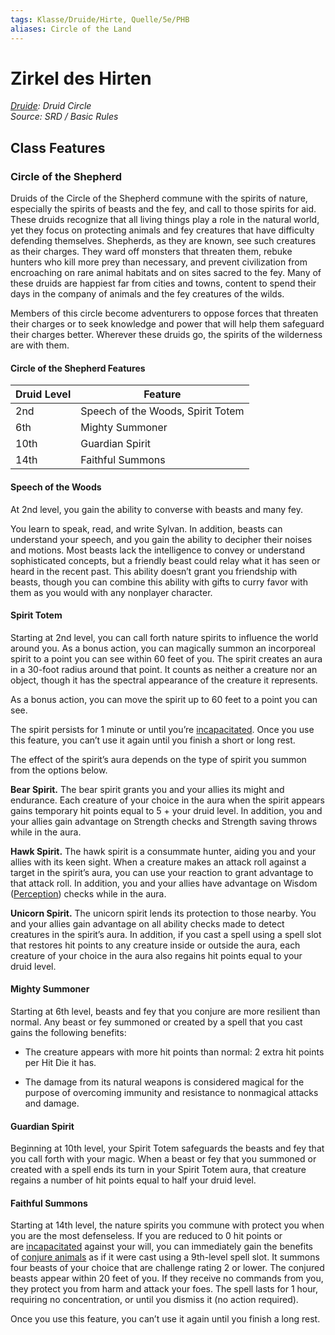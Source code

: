 ```yaml
---
tags: Klasse/Druide/Hirte, Quelle/5e/PHB
aliases: Circle of the Land
---
```

Zirkel des Hirten
=================

[_Druide_](05%20-%20Wikipedia/Kompendium/Charakteroptionen/Klassen/Druide.md)_: Druid Circle_  
_Source: SRD / Basic Rules_

Class Features
--------------

### Circle of the Shepherd

Druids of the Circle of the Shepherd commune with the spirits of nature, especially the spirits of beasts and the fey, and call to those spirits for aid. These druids recognize that all living things play a role in the natural world, yet they focus on protecting animals and fey creatures that have difficulty defending themselves. Shepherds, as they are known, see such creatures as their charges. They ward off monsters that threaten them, rebuke hunters who kill more prey than necessary, and prevent civilization from encroaching on rare animal habitats and on sites sacred to the fey. Many of these druids are happiest far from cities and towns, content to spend their days in the company of animals and the fey creatures of the wilds.

Members of this circle become adventurers to oppose forces that threaten their charges or to seek knowledge and power that will help them safeguard their charges better. Wherever these druids go, the spirits of the wilderness are with them.

#### Circle of the Shepherd Features

| Druid Level | Feature |
| --- | --- |
| 2nd | Speech of the Woods, Spirit Totem |
| 6th | Mighty Summoner |
| 10th | Guardian Spirit |
| 14th | Faithful Summons |

#### Speech of the Woods

At 2nd level, you gain the ability to converse with beasts and many fey.

You learn to speak, read, and write Sylvan. In addition, beasts can understand your speech, and you gain the ability to decipher their noises and motions. Most beasts lack the intelligence to convey or understand sophisticated concepts, but a friendly beast could relay what it has seen or heard in the recent past. This ability doesn’t grant you friendship with beasts, though you can combine this ability with gifts to curry favor with them as you would with any nonplayer character.

#### Spirit Totem

Starting at 2nd level, you can call forth nature spirits to influence the world around you. As a bonus action, you can magically summon an incorporeal spirit to a point you can see within 60 feet of you. The spirit creates an aura in a 30-foot radius around that point. It counts as neither a creature nor an object, though it has the spectral appearance of the creature it represents.

As a bonus action, you can move the spirit up to 60 feet to a point you can see.

The spirit persists for 1 minute or until you’re [incapacitated](https://www.dndbeyond.com/compendium/rules/basic-rules/appendix-a-conditions#Incapacitated). Once you use this feature, you can’t use it again until you finish a short or long rest.

The effect of the spirit’s aura depends on the type of spirit you summon from the options below.

**Bear Spirit.** The bear spirit grants you and your allies its might and endurance. Each creature of your choice in the aura when the spirit appears gains temporary hit points equal to 5 + your druid level. In addition, you and your allies gain advantage on Strength checks and Strength saving throws while in the aura.

**Hawk Spirit.** The hawk spirit is a consummate hunter, aiding you and your allies with its keen sight. When a creature makes an attack roll against a target in the spirit’s aura, you can use your reaction to grant advantage to that attack roll. In addition, you and your allies have advantage on Wisdom ([Perception](https://www.dndbeyond.com/compendium/rules/basic-rules/using-ability-scores#Perception)) checks while in the aura.

**Unicorn Spirit.** The unicorn spirit lends its protection to those nearby. You and your allies gain advantage on all ability checks made to detect creatures in the spirit’s aura. In addition, if you cast a spell using a spell slot that restores hit points to any creature inside or outside the aura, each creature of your choice in the aura also regains hit points equal to your druid level.

#### Mighty Summoner

Starting at 6th level, beasts and fey that you conjure are more resilient than normal. Any beast or fey summoned or created by a spell that you cast gains the following benefits:

*   The creature appears with more hit points than normal: 2 extra hit points per Hit Die it has.
    
*   The damage from its natural weapons is considered magical for the purpose of overcoming immunity and resistance to nonmagical attacks and damage.
    

#### Guardian Spirit

Beginning at 10th level, your Spirit Totem safeguards the beasts and fey that you call forth with your magic. When a beast or fey that you summoned or created with a spell ends its turn in your Spirit Totem aura, that creature regains a number of hit points equal to half your druid level.

#### Faithful Summons

Starting at 14th level, the nature spirits you commune with protect you when you are the most defenseless. If you are reduced to 0 hit points or are [incapacitated](https://www.dndbeyond.com/compendium/rules/basic-rules/appendix-a-conditions#Incapacitated) against your will, you can immediately gain the benefits of [conjure animals](https://www.dndbeyond.com/spells/conjure-animals) as if it were cast using a 9th-level spell slot. It summons four beasts of your choice that are challenge rating 2 or lower. The conjured beasts appear within 20 feet of you. If they receive no commands from you, they protect you from harm and attack your foes. The spell lasts for 1 hour, requiring no concentration, or until you dismiss it (no action required).

Once you use this feature, you can’t use it again until you finish a long rest.